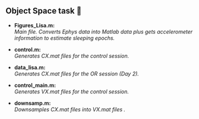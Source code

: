 ## Object Space task  :rat:

* **Figures_Lisa.m:**  
*Main file. Converts Ephys data into Matlab data plus gets accelerometer information to estimate sleeping epochs.* 

* **control.m:**  
*Generates CX.mat files for the control session.* 

* **data_lisa.m:**  
*Generates CX.mat files for the OR session (Day 2).* 

* **control_main.m:**  
*Generates VX.mat files for the control session.* 

* **downsamp.m:**  
*Downsamples CX.mat files into VX.mat files .* 

